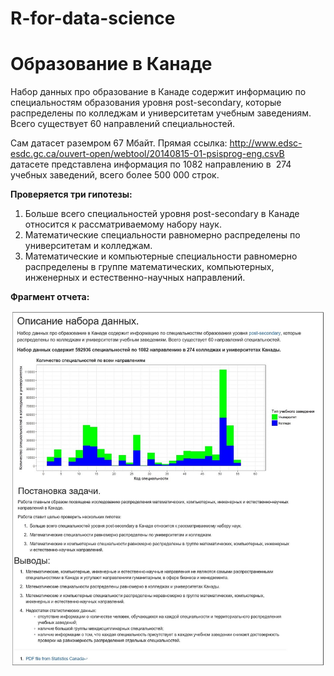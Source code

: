 # R-for-data-science

# Образование в Канаде

Набор данных про образование в Канаде содержит информацию по специальностям образования уровня post-secondary, которые распределены по колледжам и университетам учебным заведениям. Всего существует 60 направлений специальностей.

Сам датасет раземром 67 Мбайт. Прямая ссылка: ﻿http://www.edsc-esdc.gc.ca/ouvert-open/webtool/20140815-01-psisprog-eng.csv﻿﻿В датасете представлена информация по 1082 направлению в  274 учебных заведений, всего более 500 000 строк.

**Проверяется три гипотезы:**
1. Больше всего специальностей уровня post-secondary в Канаде относится к рассматриваемому набору наук.
2. Математические специальности равномерно распределены по университетам и колледжам.
3. Математические и компьютерные специальности равномерно распределены в группе математических, компьютерных, инженерных и естественно-научных направлений.

**Фрагмент отчета:**

![Example](https://github.com/sergbelom/R-for-data-science/blob/Education_In_Canada/Report_example.jpg)
